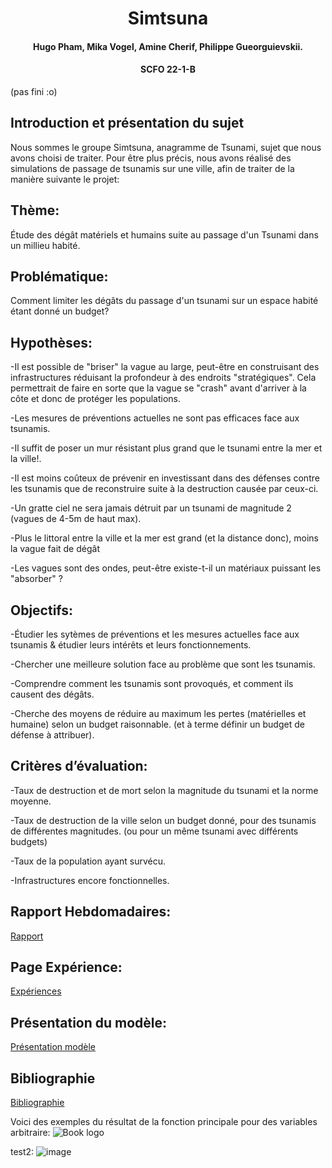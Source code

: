 <h1 align="center">Simtsuna</h1>
<h4 align="center">Hugo Pham, Mika Vogel, Amine Cherif, Philippe Gueorguievskii. </h4> 
<h4 align="center">SCFO 22-1-B </h4> 

(pas fini :o)


## Introduction et présentation du sujet
Nous sommes le groupe Simtsuna, anagramme de Tsunami, sujet que nous avons choisi de traiter.
Pour être plus précis, nous avons réalisé des simulations de passage de tsunamis sur une ville, afin de traiter de la manière suivante le projet:   


## Thème: 
Étude des dégât matériels et humains suite au passage d'un Tsunami dans un millieu habité. 

## Problématique: 
Comment limiter les dégâts du passage d'un tsunami sur un espace habité étant donné un budget?


## Hypothèses: 
-Il est possible de "briser" la vague au large, peut-être en construisant des infrastructures réduisant la profondeur à des endroits "stratégiques". Cela permettrait de faire en sorte que la vague se "crash" avant d'arriver à la côte et donc de protéger les populations. 


-Les mesures de préventions actuelles ne sont pas efficaces face aux tsunamis.

-Il suffit de poser un mur résistant plus grand que le tsunami entre la mer et la ville!.

-Il est moins coûteux de prévenir en investissant dans des défenses contre les tsunamis que de reconstruire suite à la destruction causée par ceux-ci.

-Un gratte ciel ne sera jamais détruit par un tsunami de magnitude 2 (vagues de 4-5m de haut max).

-Plus le littoral entre la ville et la mer est grand (et la distance donc), moins la vague fait de dégât

-Les vagues sont des ondes, peut-être existe-t-il un matériaux puissant les "absorber" ?  

## Objectifs:
-Étudier les sytèmes de préventions et les mesures actuelles face aux tsunamis & étudier leurs intérêts et leurs fonctionnements.
    
    
-Chercher une meilleure solution face au problème que sont les tsunamis.


-Comprendre comment les tsunamis sont provoqués, et comment ils causent des dégâts.

-Cherche des moyens de réduire au maximum les pertes (matérielles et humaine) selon un budget raisonnable. (et à terme définir un budget de défense à attribuer).


## Critères d’évaluation:

-Taux de destruction et de mort selon la magnitude du tsunami et la norme moyenne.

-Taux de destruction de la ville selon un budget donné, pour des tsunamis de différentes magnitudes. (ou pour un même tsunami avec différents budgets)

-Taux de la population ayant survécu. 

-Infrastructures encore fonctionnelles.




## Rapport Hebdomadaires:

[Rapport](Rapport_hebdo.md)

## Page Expérience:

[Expériences](Experience.md)

## Présentation du modèle:

[Présentation modèle](Presentation.md)

## Bibliographie 

[Bibliographie](biblio.md)


Voici des exemples du résultat de la fonction principale pour des variables arbitraire:
![Book logo](/SimtsunaPublic/Exemple_genboard.png)



test2: 
![image](https://user-images.githubusercontent.com/101204424/163715566-36e697db-0d19-42e5-a321-1c6f990b35d4.png)





